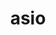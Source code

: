 ---
title: "asio"
layout: cache
categories: [package, develop-2025-02-16]
meta: {"compilers": ["gcc@=11.4.0", "oneapi@=2024.2.1"], "num_specs": 4, "num_specs_by_stack": {"e4s": 2, "e4s-neoverse-v2": 1, "e4s-oneapi": 1, "e4s-rocm-external": 1, "root": 4}, "oss": ["ubuntu22.04"], "platforms": ["linux"], "stacks": ["e4s", "e4s-neoverse-v2", "e4s-oneapi", "e4s-rocm-external", "root"], "targets": ["neoverse_v2", "x86_64_v3"], "versions": ["1.16.1", "1.30.2"]}
spec_details: [{"compiler": "gcc@=11.4.0", "hash": "b4t476pvvvekggtsjzlb6xbdffezodym", "os": "ubuntu22.04", "platform": "linux", "size": "-", "stacks": ["e4s-neoverse-v2", "root"], "tarball": "https://binaries.spack.io/develop-2025-02-16/build_cache/linux-ubuntu22.04-neoverse_v2/gcc-11.4.0/asio-1.30.2/linux-ubuntu22.04-neoverse_v2-gcc-11.4.0-asio-1.30.2-b4t476pvvvekggtsjzlb6xbdffezodym.spack", "target": "neoverse_v2", "variants": ["~boost_coroutine", "~boost_regex", "build_system=autotools", "cxxstd=17", "~separate_compilation"], "versions": ["1.30.2"]}, {"compiler": "gcc@=11.4.0", "hash": "kiprcigbeb4jrnm3w5m745bdofvoxhrg", "os": "ubuntu22.04", "platform": "linux", "size": "-", "stacks": ["e4s", "e4s-rocm-external", "root"], "tarball": "https://binaries.spack.io/develop-2025-02-16/build_cache/linux-ubuntu22.04-x86_64_v3/gcc-11.4.0/asio-1.16.1/linux-ubuntu22.04-x86_64_v3-gcc-11.4.0-asio-1.16.1-kiprcigbeb4jrnm3w5m745bdofvoxhrg.spack", "target": "x86_64_v3", "variants": ["~boost_coroutine", "~boost_regex", "build_system=autotools", "cxxstd=17", "~separate_compilation"], "versions": ["1.16.1"]}, {"compiler": "gcc@=11.4.0", "hash": "qmdyg4rvwijsfmfjidy5ulbso3keynjy", "os": "ubuntu22.04", "platform": "linux", "size": "-", "stacks": ["e4s", "root"], "tarball": "https://binaries.spack.io/develop-2025-02-16/build_cache/linux-ubuntu22.04-x86_64_v3/gcc-11.4.0/asio-1.30.2/linux-ubuntu22.04-x86_64_v3-gcc-11.4.0-asio-1.30.2-qmdyg4rvwijsfmfjidy5ulbso3keynjy.spack", "target": "x86_64_v3", "variants": ["~boost_coroutine", "~boost_regex", "build_system=autotools", "cxxstd=17", "~separate_compilation"], "versions": ["1.30.2"]}, {"compiler": "oneapi@=2024.2.1", "hash": "65tymhucx2yzzqyou3kjnuoubeeinzix", "os": "ubuntu22.04", "platform": "linux", "size": "-", "stacks": ["e4s-oneapi", "root"], "tarball": "https://binaries.spack.io/develop-2025-02-16/build_cache/linux-ubuntu22.04-x86_64_v3/oneapi-2024.2.1/asio-1.30.2/linux-ubuntu22.04-x86_64_v3-oneapi-2024.2.1-asio-1.30.2-65tymhucx2yzzqyou3kjnuoubeeinzix.spack", "target": "x86_64_v3", "variants": ["~boost_coroutine", "~boost_regex", "build_system=autotools", "cxxstd=17", "~separate_compilation"], "versions": ["1.30.2"]}]
---